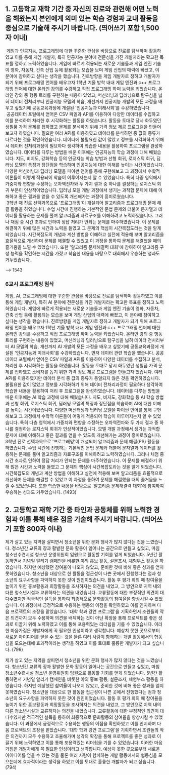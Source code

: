 ## 1. 고등학교 재학 기간 중 자신의 진로와 관련해 어떤 노력을 해왔는지 본인에게 의미 있는 학습 경험과 교내 활동을 중심으로 기술해 주시기 바랍니다. (띄어쓰기 포함 1,500자 이내)  

&nbsp;게임과 인공지능, 프로그래밍에 대한 꾸준한 관심을 바탕으로 진로를 탐색하며 활동하였고 이를 통해 게임 개발자, 특히 인공지능 분야에 전문성을 가진 개발자라는 확고한 목표를 정하고 노력하였습니다. 
게임에 빠르게 적용되는 새로운 기술들과 게임 엔진 기술이 영화, 자동차, 건축 산업 등에 활용되는 모습을 보며 게임 산업의 매력에 빠졌고, 이 분야에 참여하고 싶다는 생각을 했습니다. 
진로방향을 게임 개발자로 정하고 개발자가 되기 위해 프로그래밍 언어를 배우고자 1학년 겨울 방학 내내 게임 엔진과 c++ 프로그래밍 언어에 대한 온라인 강의를 수강하고 직접 프로그래밍 하며 능력을 키웠습니다. 
온라인 강의 중 행동 트리를 구현하는 내용이 있었고, 머신러닝과 딥러닝으로 탐구심을 넓혀 데이터 전처리부터 인공지능 모델의 학습, 개선까지 인공지능 개발의 모든 과정을 배우고 싶었기에 공동교육과정에 개설된 '인공지능과 미래사회'를 수강하였습니다.  
&nbsp;공공데이터 포털에서 얻어온 CSV 파일과 API를 이용하여 다양한 데이터를 수집하고 이를 분석하여 처리한 후 시각화하는 활동을 하였습니다. 
활동을 토대로 당시 화두였던 생필품 가격 문제를 접하였고 문제를 분석하기 위해 가격 정보 제공 프로그램을 만들어 보고자 하였습니다. 
필요한 여러 API를 이용하였고 데이터를 분석하던 중 값의 종류가 다르다는 것을 확인하였습니다. 
데이터에 불필요한 값이 많았고 정보를 시각화하기 위해서 데이터 전처리과정이 필요하다 생각하여 학습한 내용을 활용하여 프로그램을 완성하였습니다. 
데이터를 다루는 방법을 배운 이후에는 인공지능의 학습 과정에 대해 배웠습니다. 
지도, 비지도, 강화학습 등의 인공지능 학습 방법과 선형 회귀, 로지스틱 회귀, 딥러닝 모델의 특징과 장단점을 학습하며 인공지능에 대한 이해를 높이는 시간이었습니다. 
다양한 머신러닝과 딥러닝 모델을 파이썬 언어를 통해 구현해보고 그 과정에서 수학적 이론들이 어떻게 적용되어 학습이 이루어지는지 알 수 있었습니다. 
특히 다중 영역에서 가중치와 편향을 수정하는 오차역전차와 두 가지 결과 중 하나를 결정하는 로지스틱 회귀 부분이 인상적이었습니다. 
딥러닝 모델 개발 과정에서 생기는 과적합 문제에 대해 이해하고 좋은 결과를 얻을 수 있도록 개선해가는 과정이 흥미로웠습니다.  
&nbsp;3학년 때 진로 선택과목으로 '프로그래밍'이 개설되어 알고리즘과 프로그래밍 문제 해결 활동을 하였습니다. 
수업 시간에 진행하는 기본적인 문법 문제와 더불어 문자열과 데이터를 활용하는 문제를 풀며 알고리즘과 자료구조를 이해하려고 노력하였습니다. 
그러나 채점 중 시간 초과로 인하여 정답 처리가 안되는 문제를 마주하였습니다. 
이 문제를 해결하기 위해 많은 시간과 노력을 들였고 그 문제의 핵심이 시간복잡도라는 것을 알게 되었습니다. 
시간복잡도의 개념과 계산 방법을 이해하고 실전에 적용해 보며 알고리즘을 효율적으로 개선하며 문제를 해결할 수 있었고 이 과정을 통하여 문제를 해결했을 때의 즐거움을 느낄 수 있었습니다. 
또한 '알고리즘 문제해결력 대회'에 참여하여 알고리즘 구성 능력을 확인하는 시간을 가졌고 학습한 내용을 바탕으로 대회에서 우승하는 성과도 거두었습니다.

--> 1543

### 6교시 프로그래밍 첨삭

게임, AI, 프로그래밍에 대한 꾸준한 관심을 바탕으로 진로를 탐색하며 활동하였고 이를 통해 게임 개발자, 특히 AI 분야에 전문성을 가진 개발자라는 확고한 목표를 정하고 노력하였습니다. 게임에 빠르게 적용되는 새로운 기술들과 게임 엔진 기술이 영화, 자동차, 건축 산업 등에 활용되는 모습을 보며 게임 산업의 매력에 빠졌고, 이 분야에 참여하고 싶다는 생각을 했습니다. 진로방향을 게임 개발자로 정하고 개발자가 되기 위해 프로그래밍 언어를 배우고자 1학년 겨울 방학 내내 게임 엔진과 c++ 프로그래밍 언어에 대한 온라인 강의를 수강하고 직접 프로그래밍 하며 능력을 키웠습니다. 온라인 강의 중 행동 트리를 구현하는 내용이 있었고, 머신러닝과 딥러닝으로 탐구심을 넓혀 데이터 전처리부터 AI 모델의 학습, 개선까지 AI 개발의 모든 과정을 배우고 싶었기에 공동교육과정에 개설된 '인공지능과 미래사회'를 수강하였습니다. 먼저 데이터 관련 학습을 했습니다. 공공데이터 포털에서 얻어온 CSV 파일과 API를 이용하여 다양한 데이터를 수집하고 분석, 처리한 후 시각화하는 활동을 하였습니다. 활동을 토대로 당시 화두였던 생필품 가격 문제를 접하였고 소비자를 돕기 위한 가격 정보 제공 프로그램을 만들고자 했습니다. 여러 API를 이용하였지만 데이터 분석 중 값의 종류가 통일되지 않은 것을 확인하였습니다. 불필요한 값이 많았고 정보를 시각화하기 위해 데이터 전처리과정이 필요하다 생각하여 학습한 내용을 활용하여 처리 후 프로그램을 완성하였습니다. 데이터를 다루는 방법을 배운 이후에는 AI 학습 과정에 대해 배웠습니다. 지도, 비지도, 강화학습 등 AI 학습 방법과 선형 회귀, 로지스틱 회귀, 딥러닝 모델의 특징과 장단점을 학습하며 AI에 대한 이해를 높이는 시간이었습니다. 다양한 머신러닝과 딥러닝 모델을 파이썬 언어를 통해 구현해보고 그 과정에서 수학적 이론들이 어떻게 적용되어 학습이 이루어지는지 알 수 있었습니다. 특히 다층 영역에서 가중치와 편향을 수정하는 오차역전파와 두 가지 결과 중 하나를 결정하는 로지스틱 회귀가 인상적이었습니다. 모델 개발 과정에서 생기는 과적합 문제에 대해 이해하고 좋은 결과를 얻을 수 있도록 개선해가는 과정이 흥미로웠습니다. 3학년 진로 선택과목으로 '프로그래밍'이 개설되어 알고리즘과 문제 해결(PS) 활동을 하였습니다. 수업 시간에 진행하는 기본적인 문법 문제와 더불어 문자열과 데이터를 활용하는 문제를 풀며 알고리즘과 자료구조를 이해하려고 노력하였습니다. 그러나 채점 중 시간 초과로 인하여 정답 처리가 안되는 문제를 마주하였습니다. 이 문제를 해결하기 위해 많은 시간과 노력을 들였고 그 문제의 핵심이 시간복잡도라는 것을 알게 되었습니다. 시간복잡도의 개념과 계산 방법을 이해하고 실전에 적용해 보며 알고리즘을 효율적으로 개선하며 문제를 해결할 수 있었고 이 과정을 통하여 문제를 해결했을 때의 즐거움을 느낄 수 있었습니다. 또한 학습한 내용을 바탕으로 '알고리즘 문제해결력 대회'에 참여하여 우승하는 성과도 거두었습니다. (1493)

## 2. 고등학교 재학 기간 중 타인과 공동체를 위해 노력한 경험과 이를 통해 배운 점을 기술해 주시기 바랍니다. (띄어쓰기 포함 800자 이내)  

제가 살고 있는 지역을 살피면서 청소년을 위한 문화 행사가 많지 않다는 것을 느꼈습니다. 청소년간 교류의 장과 활발한 문화 활동이 일어나는 공간으로 만들고 싶었고, 마침 청소년수련시설 청소년 운영위원회 임원으로 활동할 기회를 얻게 되었습니다. 5년간 활동하면서 기념일 알리기 캠페인을 비롯한 야외 홍보 활동, 설문조사, 체험부스 활동을 하였습니다. 하지만 예상했던 참여율이 나오지 않았고, 준비한 것에 비해 좋은 성과를 얻지 못하였습니다. 청소년을 대상으로 한 활동을 접근성이 나쁜 곳에서 진행했다는 점과 청소년의 요구사항을 파악하지 못한 것이 원인이었습니다. 활동 후 평가 회의 때 참여율을 높이기 위한 홍보활동과 희망활동을 조사하자는 의견을 내었고, 그 방안으로 지역 내의 다른 청소년시설과 교류하자는 의견을 내었습니다. 교류활동에 대한 부정적인 의견이 대다수였지만 적극적인 설득을 통하여 최종적으로 문화활동의 참여율을 향상시킬 수 있었습니다. 이 과정에서 긍정적으로 수용하는 행동의 이점을 확인하였고 이를 인지하며 다음 프로젝트의 조장을 맡았습니다. '대학 학과 강연 프로그램'을 기획하면서 조원들의 작은 의견까지 모두 수용하며 의견을 배제하는 것이 아닌 확장을 통해 프로젝트를 좋은 성과로 이끌기 위해 노력하였고 이를 통해 포용력있는 리더쉽을 기를 수 있었습니다. 이러한 마음가짐은 개발자에게 꼭 필요한 인성이라고 생각합니다. 예상치 못한 곳으로부터 새로운 아이디어를 얻을 수 있는 것을 물론 여러 사람이 함께하는 개발 활동에서의 협동심을 모으는데에 효과적이라는 생각을 하였고 이를 토대로 훌륭한 개발자가 되고 싶습니다. (799)

제가 살고 있는 지역을 살피면서 청소년을 위한 문화 행사가 많지 않다는 것을 느꼈습니다. 청소년간 교류의 장과 활발한 문화 활동이 일어나는 공간으로 만들고 싶었고, 마침 청소년수련시설 청소년 운영위원회 임원으로 활동할 기회를 얻게 되었습니다. 5년간 활동하면서 기념일 알리기 캠페인을 비롯한 야외 홍보 활동, 설문조사, 체험부스 활동을 하였습니다. 하지만 예상했던 참여율이 나오지 않았고, 준비한 것에 비해 좋은 성과를 얻지 못하였습니다. 청소년을 대상으로 한 활동을 접근성이 나쁜 곳에서 진행했다는 점과 청소년의 요구사항을 파악하지 못한 것이 원인이었습니다. 활동 후 평가 회의 때 참여율을 높이기 위한 홍보활동과 희망활동을 조사하자는 의견을 내었고, 그 방안으로 지역 내의 다른 청소년시설과 교류하자는 의견을 내었습니다. 교류활동에 대한 부정적인 의견이 대다수였지만 적극적인 설득을 통하여 최종적으로 문화활동의 참여율을 향상시킬 수 있었습니다. 이 과정에서 긍정적으로 수용하는 행동의 이점을 확인하였고 이를 인지하며 다음 프로젝트의 조장을 맡았습니다. '대학 학과 강연 프로그램'을 기획하면서 조원들의 작은 의견까지 모두 수용하고 조율해가며 생각의 확장을 통해 프로젝트를 좋은 성과로 이끌기 위해 노력하였고 이를 통해 포용력있는 리더쉽을 기를 수 있었습니다. 이러한 마음가짐은 개발자에게 꼭 필요한 인성이라고 생각합니다. 예상치 못한 곳으로부터 새로운 아이디어를 얻을 수 있는 것을 물론 여러 사람이 함께하는 개발 활동에서의 협동심을 모으는데에 효과적이라는 생각을 하였고 이를 토대로 훌륭한 개발자가 되고 싶습니다. (794)
